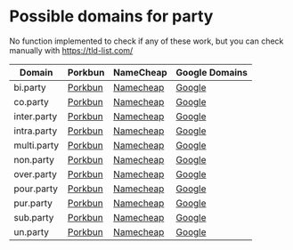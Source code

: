 # Possible domains for party

No function implemented to check if any of these work, but you can check manually with https://tld-list.com/

| Domain | Porkbun | NameCheap | Google Domains |
|---|---|---|---|
| bi.party | [Porkbun](https://porkbun.com/checkout/search?prb=e814663da1&tlds=&idnLanguage=&search=search&q=bi.party) | [Namecheap](https://www.namecheap.com/domains/registration/results/?domain=bi.party) | [Google](https://domains.google.com/registrar/search?searchTerm=bi.party) |
| co.party | [Porkbun](https://porkbun.com/checkout/search?prb=e814663da1&tlds=&idnLanguage=&search=search&q=co.party) | [Namecheap](https://www.namecheap.com/domains/registration/results/?domain=co.party) | [Google](https://domains.google.com/registrar/search?searchTerm=co.party) |
| inter.party | [Porkbun](https://porkbun.com/checkout/search?prb=e814663da1&tlds=&idnLanguage=&search=search&q=inter.party) | [Namecheap](https://www.namecheap.com/domains/registration/results/?domain=inter.party) | [Google](https://domains.google.com/registrar/search?searchTerm=inter.party) |
| intra.party | [Porkbun](https://porkbun.com/checkout/search?prb=e814663da1&tlds=&idnLanguage=&search=search&q=intra.party) | [Namecheap](https://www.namecheap.com/domains/registration/results/?domain=intra.party) | [Google](https://domains.google.com/registrar/search?searchTerm=intra.party) |
| multi.party | [Porkbun](https://porkbun.com/checkout/search?prb=e814663da1&tlds=&idnLanguage=&search=search&q=multi.party) | [Namecheap](https://www.namecheap.com/domains/registration/results/?domain=multi.party) | [Google](https://domains.google.com/registrar/search?searchTerm=multi.party) |
| non.party | [Porkbun](https://porkbun.com/checkout/search?prb=e814663da1&tlds=&idnLanguage=&search=search&q=non.party) | [Namecheap](https://www.namecheap.com/domains/registration/results/?domain=non.party) | [Google](https://domains.google.com/registrar/search?searchTerm=non.party) |
| over.party | [Porkbun](https://porkbun.com/checkout/search?prb=e814663da1&tlds=&idnLanguage=&search=search&q=over.party) | [Namecheap](https://www.namecheap.com/domains/registration/results/?domain=over.party) | [Google](https://domains.google.com/registrar/search?searchTerm=over.party) |
| pour.party | [Porkbun](https://porkbun.com/checkout/search?prb=e814663da1&tlds=&idnLanguage=&search=search&q=pour.party) | [Namecheap](https://www.namecheap.com/domains/registration/results/?domain=pour.party) | [Google](https://domains.google.com/registrar/search?searchTerm=pour.party) |
| pur.party | [Porkbun](https://porkbun.com/checkout/search?prb=e814663da1&tlds=&idnLanguage=&search=search&q=pur.party) | [Namecheap](https://www.namecheap.com/domains/registration/results/?domain=pur.party) | [Google](https://domains.google.com/registrar/search?searchTerm=pur.party) |
| sub.party | [Porkbun](https://porkbun.com/checkout/search?prb=e814663da1&tlds=&idnLanguage=&search=search&q=sub.party) | [Namecheap](https://www.namecheap.com/domains/registration/results/?domain=sub.party) | [Google](https://domains.google.com/registrar/search?searchTerm=sub.party) |
| un.party | [Porkbun](https://porkbun.com/checkout/search?prb=e814663da1&tlds=&idnLanguage=&search=search&q=un.party) | [Namecheap](https://www.namecheap.com/domains/registration/results/?domain=un.party) | [Google](https://domains.google.com/registrar/search?searchTerm=un.party) |
